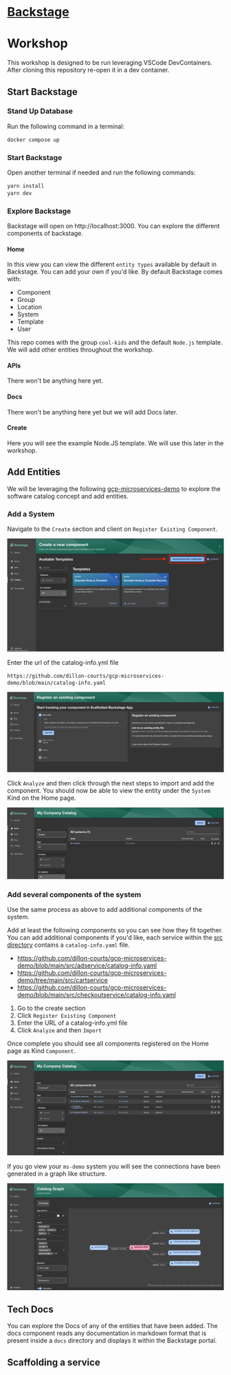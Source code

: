 # [Backstage](https://backstage.io)

# Workshop
This workshop is designed to be run leveraging VSCode DevContainers. After cloning this repository re-open it in a dev container.

## Start Backstage

### Stand Up Database
Run the following command in a terminal:
```sh
docker compose up
```

### Start Backstage
Open another terminal if needed and run the following commands:
```sh
yarn install
yarn dev
```

### Explore Backstage
Backstage will open on http://localhost:3000. You can explore the different components of backstage.

#### Home
In this view you can view the different `entity types` available by default in Backstage. You can add your own if you'd like. By default Backstage comes with:
- Component
- Group
- Location
- System
- Template
- User

This repo comes with the group `cool-kids` and the default `Node.js` template. We will add other entities throughout the workshop.

#### APIs
There won't be anything here yet.

#### Docs
There won't be anything here yet but we will add Docs later.

#### Create
Here you will see the example Node.JS template. We will use this later in the workshop.

## Add Entities

We will be leveraging the following [gcp-microservices-demo](https://github.com/dillon-courts/gcp-microservices-demo) to explore the software catalog concept and add entities.

### Add a System
Navigate to the `Create` section and client on `Register Existing Component`.

![register-component](./screenshots/register-component.png)

Enter the url of the catalog-info.yml file
```
https://github.com/dillon-courts/gcp-microservices-demo/blob/main/catalog-info.yaml
```

![register-component-url](./screenshots/register-component-url.png)

Click `Analyze` and then click through the next steps to import and add the component. You should now be able to view the entity under the `System` Kind on the Home page.

![system-component](./screenshots/system-component.png)

### Add several components of the system

Use the same process as above to add additional components of the system.

Add at least the following components so you can see how they fit together. You can add additional components if you'd like, each service within the [src directory](https://github.com/dillon-courts/gcp-microservices-demo/tree/main/src) contains a `catalog-info.yaml` file.

- https://github.com/dillon-courts/gcp-microservices-demo/blob/main/src/adservice/catalog-info.yaml
- https://github.com/dillon-courts/gcp-microservices-demo/tree/main/src/cartservice
- https://github.com/dillon-courts/gcp-microservices-demo/blob/main/src/checkoutservice/catalog-info.yaml

1. Go to the create section
2. Click `Register Existing Component`
3. Enter the URL of a catalog-info.yml file
4. Click `Analyze` and then `Import`

Once complete you should see all components registered on the Home page as Kind `Component`.

![catalog-components](./screenshots/catalog-components.png)

If you go view your `ms-demo` system you will see the connections have been generated in a graph like structure.

![system-graph](./screenshots/system-graph.png)

## Tech Docs

You can explore the Docs of any of the entities that have been added. The docs component reads any documentation in markdown format that is present inside a `docs` directory and displays it within the Backstage portal.

## Scaffolding a service